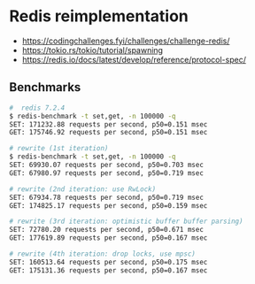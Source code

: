 # Redis reimplementation

* https://codingchallenges.fyi/challenges/challenge-redis/
* https://tokio.rs/tokio/tutorial/spawning
* https://redis.io/docs/latest/develop/reference/protocol-spec/

## Benchmarks

```bash
#  redis 7.2.4
$ redis-benchmark -t set,get, -n 100000 -q
SET: 171232.88 requests per second, p50=0.151 msec
GET: 175746.92 requests per second, p50=0.151 msec

# rewrite (1st iteration)
$ redis-benchmark -t set,get, -n 100000 -q
SET: 69930.07 requests per second, p50=0.703 msec
GET: 67980.97 requests per second, p50=0.719 msec

# rewrite (2nd iteration: use RwLock)
SET: 67934.78 requests per second, p50=0.719 msec
GET: 174825.17 requests per second, p50=0.159 msec

# rewrite (3rd iteration: optimistic buffer buffer parsing)
SET: 72780.20 requests per second, p50=0.671 msec
GET: 177619.89 requests per second, p50=0.167 msec

# rewrite (4th iteration: drop locks, use mpsc)
SET: 160513.64 requests per second, p50=0.175 msec
GET: 175131.36 requests per second, p50=0.167 msec
```
